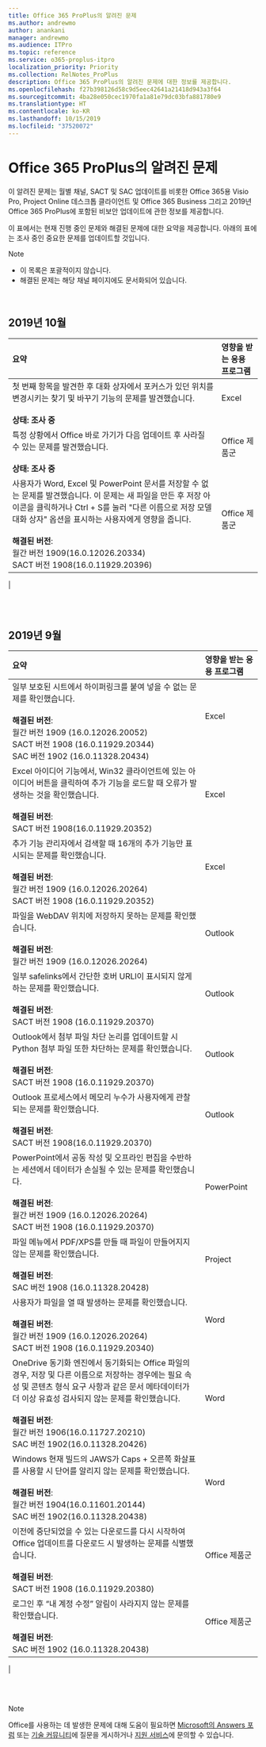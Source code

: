 ```yaml
---
title: Office 365 ProPlus의 알려진 문제
ms.author: andrewmo
author: anankani
manager: andrewmo
ms.audience: ITPro
ms.topic: reference
ms.service: o365-proplus-itpro
localization_priority: Priority
ms.collection: RelNotes_ProPlus
description: Office 365 ProPlus의 알려진 문제에 대한 정보를 제공합니다.
ms.openlocfilehash: f27b398126d58c9d5eec42641a21418d943a3f64
ms.sourcegitcommit: 4ba28e050cec1970fa1a81e79dc03bfa881780e9
ms.translationtype: HT
ms.contentlocale: ko-KR
ms.lasthandoff: 10/15/2019
ms.locfileid: "37520072"
---
```

# <a name="office-365-proplus-known-issues"></a>Office 365 ProPlus의 알려진 문제

이 알려진 문제는 월별 채널, SACT 및 SAC 업데이트를 비롯한 Office 365용 Visio Pro, Project Online 데스크톱 클라이언트 및 Office 365 Business 그리고 2019년 Office 365 ProPlus에 포함된 비보안 업데이트에 관한 정보를 제공합니다.

이 표에서는 현재 진행 중인 문제와 해결된 문제에 대한 요약을 제공합니다.  아래의 표에는 조사 중인 중요한 문제를 업데이트할 것입니다.

> [!NOTE]
>- 이 목록은 포괄적이지 않습니다.
>- 해결된 문제는 해당 채널 페이지에도 문서화되어 있습니다.

<br>

## <a name="october-2019"></a>2019년 10월

|요약|영향을 받는 응용 프로그램|
|:-------------------------------------------------------------------------------------|:---------------------|
|첫 번째 항목을 발견한 후 대화 상자에서 포커스가 있던 위치를 변경시키는 찾기 및 바꾸기 기능의 문제를 발견했습니다. <br><br> **상태: 조사 중**|Excel<br><br>
|특정 상황에서 Office 바로 가기가 다음 업데이트 후 사라질 수 있는 문제를 발견했습니다.  <br><br> **상태: 조사 중**|Office 제품군<br><br>
|사용자가 Word, Excel 및 PowerPoint 문서를 저장할 수 없는 문제를 발견했습니다.  이 문제는 새 파일을 만든 후 저장 아이콘을 클릭하거나 Ctrl + S를 눌러 "다른 이름으로 저장 모델 대화 상자" 옵션을 표시하는 사용자에게 영향을 줍니다.<br><br> **해결된 버전**: <br>월간 버전 1909(16.0.12026.20334) <br> SACT 버전 1908(16.0.11929.20396)|Office 제품군<br><br>
|

<br>
<br>

## <a name="september-2019"></a>2019년 9월

|요약|영향을 받는 응용 프로그램|
|:-------------------------------------------------------------------------------------|:---------------------|
|일부 보호된 시트에서 하이퍼링크를 붙여 넣을 수 없는 문제를 확인했습니다. <br><br> **해결된 버전**: <br>월간 버전 1909 (16.0.12026.20052) <br> SACT 버전 1908 (16.0.11929.20344) <br> SAC 버전 1902 (16.0.11328.20434)|Excel<br><br>
|Excel 아이디어 기능에서, Win32 클라이언트에 있는 아이디어 버튼을 클릭하여 추가 기능을 로드할 때 오류가 발생하는 것을 확인했습니다. <br><br> **해결된 버전**: <br>SACT 버전 1908(16.0.11929.20352) <br>|Excel<br><br>
|추가 기능 관리자에서 검색할 때 16개의 추가 기능만 표시되는 문제를 확인했습니다. <br><br>**해결된 버전**: <br>월간 버전 1909 (16.0.12026.20264) <br> SACT 버전 1908 (16.0.11929.20352) <br>|Excel<br><br>
|파일을 WebDAV 위치에 저장하지 못하는 문제를 확인했습니다.<br><br>**해결된 버전**: <br>월간 버전 1909 (16.0.12026.20264)|Outlook<br><br>
|일부 safelinks에서 간단한 호버 URLl이 표시되지 않게 하는 문제를 확인했습니다.<br><br>**해결된 버전**: <br> SACT 버전 1908 (16.0.11929.20370)|Outlook<br><br>
|Outlook에서 첨부 파일 차단 논리를 업데이트할 시 Python 첨부 파일 또한 차단하는 문제를 확인했습니다.<br><br>**해결된 버전**: <br>SACT 버전 1908 (16.0.11929.20370)|Outlook<br><br>
|Outlook 프로세스에서 메모리 누수가 사용자에게 관찰되는 문제를 확인했습니다.<br><br>**해결된 버전**: <br>SACT 버전 1908(16.0.11929.20370)|Outlook<br><br>
|PowerPoint에서 공동 작성 및 오프라인 편집을 수반하는 세션에서 데이터가 손실될 수 있는 문제를 확인했습니다.<br><br>**해결된 버전**: <br>월간 버전 1909 (16.0.12026.20264)<br>SACT 버전 1908 (16.0.11929.20370) |PowerPoint<br><br>
|파일 메뉴에서 PDF/XPS를 만들 때 파일이 만들어지지 않는 문제를 확인했습니다. <br><br>**해결된 버전**: <br>SAC 버전 1908 (16.0.11328.20428)|Project<br><br>
|사용자가 파일을 열 때 발생하는 문제를 확인했습니다.<br><br>**해결된 버전**: <br>월간 버전 1909 (16.0.12026.20264) <br> SACT 버전 1908 (16.0.11929.20340)|Word<br><br>
|OneDrive 동기화 엔진에서 동기화되는 Office 파일의 경우, 저장 및 다른 이름으로 저장하는 경우에는 필요 속성 및 콘텐츠 형식 요구 사항과 같은 문서 메타데이터가 더 이상 유효성 검사되지 않는 문제를 확인했습니다.<br><br>**해결된 버전**: <br> 월간 버전 1906(16.0.11727.20210)<br>SAC 버전 1902(16.0.11328.20426)|Word<br><br>
|Windows 현재 빌드의 JAWS가 Caps + 오른쪽 화살표를 사용할 시 단어를 알리지 않는 문제를 확인했습니다.<br><br>**해결된 버전**: <br>월간 버전 1904(16.0.11601.20144)<br>SAC 버전 1902(16.0.11328.20438)|Word<br><br>
|이전에 중단되었을 수 있는 다운로드를 다시 시작하여 Office 업데이트를 다운로드 시 발생하는 문제를 식별했습니다.<br><br>**해결된 버전**: <br> SACT 버전 1908 (16.0.11929.20380)|Office 제품군<br><br>
|로그인 후 “내 계정 수정” 알림이 사라지지 않는 문제를 확인했습니다.<br><br>**해결된 버전**: <br>SAC 버전 1902 (16.0.11328.20438)|Office 제품군<br><br>
|


<br>
<br>

> [!NOTE]
> Office를 사용하는 데 발생한 문제에 대해 도움이 필요하면 [Microsoft의 Answers 포럼](https://answers.microsoft.com/) 또는 [기술 커뮤니티](https://techcommunity.microsoft.com/)에 질문을 게시하거나 [지원 서비스](https://support.microsoft.com/contactus)에 문의할 수 있습니다.
